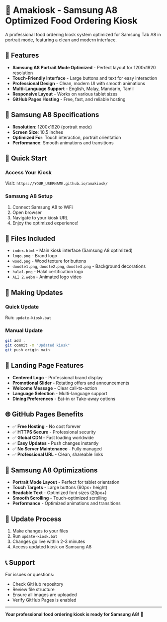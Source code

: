 # 🍜 Amakiosk - Samsung A8 Optimized Food Ordering Kiosk

A professional food ordering kiosk system optimized for Samsung Tab A8 in portrait mode, featuring a clean and modern interface.

## 🌟 Features

- **Samsung A8 Portrait Mode Optimized** - Perfect layout for 1200x1920 resolution
- **Touch-Friendly Interface** - Large buttons and text for easy interaction
- **Professional Design** - Clean, modern UI with smooth animations
- **Multi-Language Support** - English, Malay, Mandarin, Tamil
- **Responsive Layout** - Works on various tablet sizes
- **GitHub Pages Hosting** - Free, fast, and reliable hosting

## 📱 Samsung A8 Specifications

- **Resolution**: 1200x1920 (portrait mode)
- **Screen Size**: 10.5 inches
- **Optimized For**: Touch interaction, portrait orientation
- **Performance**: Smooth animations and transitions

## 🚀 Quick Start

### Access Your Kiosk
Visit: `https://YOUR_USERNAME.github.io/amakiosk/`

### Samsung A8 Setup
1. Connect Samsung A8 to WiFi
2. Open browser
3. Navigate to your kiosk URL
4. Enjoy the optimized experience!

## 📁 Files Included

- `index.html` - Main kiosk interface (Samsung A8 optimized)
- `logo.png` - Brand logo
- `wood.png` - Wood texture for buttons
- `doodle1.png`, `doodle2.png`, `doodle3.png` - Background decorations
- `halal.png` - Halal certification logo
- `ALI 2.webm` - Animated logo video

## 🔧 Making Updates

### Quick Update
Run: `update-kiosk.bat`

### Manual Update
```bash
git add .
git commit -m "Updated kiosk"
git push origin main
```

## 🎯 Landing Page Features

- **Centered Logo** - Professional brand display
- **Promotional Slider** - Rotating offers and announcements
- **Welcome Message** - Clear call-to-action
- **Language Selection** - Multi-language support
- **Dining Preferences** - Eat-in or Take-away options

## 🌐 GitHub Pages Benefits

- ✅ **Free Hosting** - No cost forever
- ✅ **HTTPS Secure** - Professional security
- ✅ **Global CDN** - Fast loading worldwide
- ✅ **Easy Updates** - Push changes instantly
- ✅ **No Server Maintenance** - Fully managed
- ✅ **Professional URL** - Clean, shareable links

## 📱 Samsung A8 Optimizations

- **Portrait Mode Layout** - Perfect for tablet orientation
- **Touch Targets** - Large buttons (60px+ height)
- **Readable Text** - Optimized font sizes (20px+)
- **Smooth Scrolling** - Touch-optimized scrolling
- **Performance** - Optimized animations and transitions

## 🔄 Update Process

1. Make changes to your files
2. Run `update-kiosk.bat`
3. Changes go live within 2-3 minutes
4. Access updated kiosk on Samsung A8

## 📞 Support

For issues or questions:
- Check GitHub repository
- Review file structure
- Ensure all images are uploaded
- Verify GitHub Pages is enabled

---

**Your professional food ordering kiosk is ready for Samsung A8!** 🚀